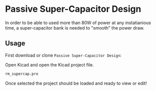 # Passive Super-Capacitor Design
In order to be able to used more than 80W of power at any instatianious time, a super-capacitor bank is needed to "smooth" the power draw.

## Usage

First download or clone `Passive Super-Capacitor Design`:

Open Kicad and open the Kicad project file.
```sh
rm_supercap.pro
```

Once selected the project should be loaded and ready to view or edit!
